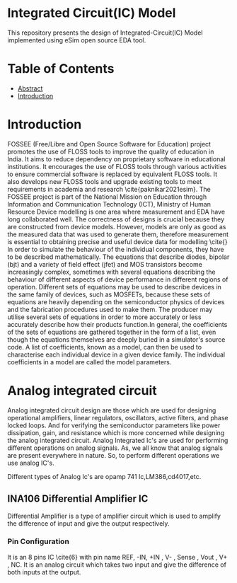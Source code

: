 # Integrated Circuit(IC) Model

This repository presents the design of Integrated-Circuit(IC) Model implemented using eSim open source EDA tool.

# Table of Contents

- [Abstract](#Abstract)
- [Introduction](#Introduction)


# Introduction

FOSSEE (Free/Libre and Open Source Software for Education) project promotes the use of FLOSS tools to improve the quality of education in India. It aims to reduce dependency on proprietary software in educational institutions. It encourages the use of FLOSS tools through various activities to ensure commercial software is replaced by equivalent FLOSS tools. It also develops new FLOSS tools and upgrade existing tools to meet requirements in academia and research \cite{paknikar2021esim}.
The FOSSEE project is part of the National Mission on Education through Information and Communication Technology (ICT), Ministry of Human Resource Device modelling is one area where measurement and EDA have long collaborated well. The correctness of designs is crucial because they are constructed from device models.
However, models are only as good as the measured data that was used to generate them, therefore measurement is essential to obtaining precise and useful device data for modelling \cite{} In order to simulate the behaviour of the individual components, they have to be described mathematically. The equations that describe diodes, bipolar (bjt) and a variety of field effect (jfet) and MOS transistors become increasingly complex, sometimes with several equations describing the behaviour of different aspects of device performance in different regions of operation. Different sets of equations may be used to describe devices in the same family of devices, such as MOSFETs, because these sets of equations are heavily depending on the semiconductor physics of devices and the fabrication procedures used to make them. The producer may utilise several sets of equations in order to more accurately or less accurately describe how their products function.In general, the coefficients of the sets of equations are gathered together in the form of a list, even though the equations themselves are deeply buried in a simulator's source code. A list of coefficients, known as a model, can then be used to characterise each individual device in a given device family. The individual coefficients in a model are called the model parameters.


# Analog integrated circuit

Analog integrated circuit design are those which are used for designing operational amplifiers, linear regulators, oscillators, active filters, and phase locked loops. And for verifying the semiconductor parameters like power dissipation, gain, and resistance which is more concerned while designing the analog integrated circuit.
Analog Integrated Ic's are used for performing different operations on analog signals. As, we all know that analog signals are present everywhere in nature. So, to perform different operations we use analog IC's.

Different types of Analog Ic's are opamp 741 Ic,LM386,cd4017,etc.

## INA106 Differential Amplifier IC

Differential Amplifier is a type of amplifier circuit which is used to amplify the difference of input and give the output respectively.

### Pin Configuration

It is an 8 pins IC \cite{6} with pin name REF, -IN, +IN , V- , Sense , Vout , V+ , NC.  It is an analog circuit which takes two input and give the difference of both inputs at the output.
